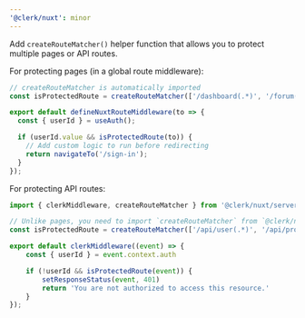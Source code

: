 ```yaml
---
'@clerk/nuxt': minor
---
```


Add `createRouteMatcher()` helper function that allows you to protect multiple pages or API routes.

For protecting pages (in a global route middleware):

```ts
// createRouteMatcher is automatically imported
const isProtectedRoute = createRouteMatcher(['/dashboard(.*)', '/forum(.*)'])

export default defineNuxtRouteMiddleware(to => {
  const { userId } = useAuth();

  if (userId.value && isProtectedRoute(to)) {
    // Add custom logic to run before redirecting
    return navigateTo('/sign-in');
  }
});
```

For protecting API routes:

```ts
import { clerkMiddleware, createRouteMatcher } from '@clerk/nuxt/server';

// Unlike pages, you need to import `createRouteMatcher` from `@clerk/nuxt/server`
const isProtectedRoute = createRouteMatcher(['/api/user(.*)', '/api/projects(.*)']);

export default clerkMiddleware((event) => {
    const { userId } = event.context.auth

    if (!userId && isProtectedRoute(event)) {
        setResponseStatus(event, 401)
        return 'You are not authorized to access this resource.'
    }
});
```